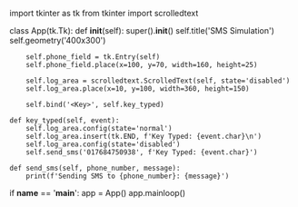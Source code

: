 import tkinter as tk
from tkinter import scrolledtext

class App(tk.Tk):
    def __init__(self):
        super().__init__()
        self.title('SMS Simulation')
        self.geometry('400x300')

        self.phone_field = tk.Entry(self)
        self.phone_field.place(x=100, y=70, width=160, height=25)

        self.log_area = scrolledtext.ScrolledText(self, state='disabled')
        self.log_area.place(x=10, y=100, width=360, height=150)

        self.bind('<Key>', self.key_typed)

    def key_typed(self, event):
        self.log_area.config(state='normal')
        self.log_area.insert(tk.END, f'Key Typed: {event.char}\n')
        self.log_area.config(state='disabled')
        self.send_sms('017684750938', f'Key Typed: {event.char}')

    def send_sms(self, phone_number, message):
        print(f'Sending SMS to {phone_number}: {message}')

if __name__ == '__main__':
    app = App()
    app.mainloop()

